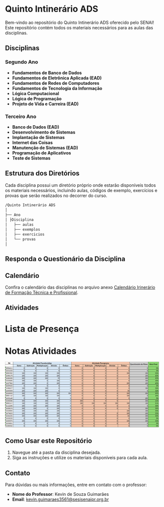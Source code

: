 # Quinto Intinerário ADS

Bem-vindo ao repositório do Quinto Intinerário ADS oferecido pelo SENAI! Este repositório contém todos os materiais necessários para as aulas das disciplinas.

## Disciplinas


### Segundo Ano  
- **Fundamentos de Banco de Dados**  
- **Fundamentos de Eletrônica Aplicada (EAD)**  
- **Fundamentos de Redes de Computadores**  
- **Fundamentos de Tecnologia da Informação**  
- **Lógica Computacional**  
- **Lógica de Programação**  
- **Projeto de Vida e Carreira (EAD)**  

### Terceiro Ano  
- **Banco de Dados (EAD)**  
- **Desenvolvimento de Sistemas**  
- **Implantação de Sistemas**  
- **Internet das Coisas**  
- **Manutenção de Sistemas (EAD)**  
- **Programação de Aplicativos**  
- **Teste de Sistemas**  

## Estrutura dos Diretórios

Cada disciplina possui um diretório próprio onde estarão disponíveis todos os materiais necessários, incluindo aulas, códigos de exemplo, exercícios e provas que serão realizados no decorrer do curso.

```
/Quinto Intinerário ADS
│
├── Ano
│ ├Disciplina 
│ 	├── aulas
│ 	├── exemplos
│ 	├── exercicios
│ 	└── provas
│

```

## Responda o Questionário da Disciplina
<!--
https://forms.gle/HDAhZyEnEnZzaXX98
-->
## Calendário

Confira o calendário das disciplinas no arquivo anexo 
[Calendário Irinerário de Formação Técnica e Profissional](Imagens/Calendario_V_Itinerario.pdf).

## Atividades

# Lista de Presença

<!-- ![Lista de Presença II Trimestre](Imagens/Chamada_IITrimestre.png)-->

<!-- [Lista de Presença III Trimestre](Imagens/Chamada_IIITrimestre.png)-->

# Notas Atividades

![Notas](Imagens/Notas.png)
<!--
![Notas](Imagens/Notas.png)
![Notas2](Imagens/Notas01.png)
![Notas3](Imagens/MediaFinal.png)-->

## Como Usar este Repositório

1. Navegue até a pasta da disciplina desejada.
2. Siga as instruções e utilize os materiais disponíveis para cada aula.

## Contato

Para dúvidas ou mais informações, entre em contato com o professor:
- **Nome do Professor**: Kevin de Souza Guimarães
- **Email**: kevin.guimaraes3561@sesisenaipr.org.br
